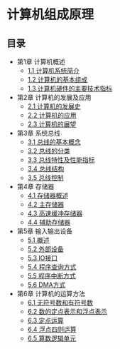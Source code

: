 # 计算机组成原理

## 目录

- 第1章 计算机概述
  - [1.1 计算机系统简介](第1章%20计算机概述/1.1%20计算机系统简介.md)
  - [1.2 计算机的基本组成](第1章%20计算机概述/1.2%20计算机的基本组成.md)
  - [1.3 计算机硬件的主要技术指标](第1章%20计算机概述/1.3%20计算机硬件的主要技术指标.md)
- 第2章 计算机的发展及应用
  - [2.1 计算机的发展史](第2章%20计算机的发展及应用/2.1%20计算机的发展史.md)
  - [2.2 计算机的应用](第2章%20计算机的发展及应用/2.2%20计算机的应用.md)
  - [2.3 计算机的展望](第2章%20计算机的发展及应用/2.3%20计算机的展望.md)
- 第3章 系统总线
  - [3.1 总线的基本概念](第3章%20系统总线/3.1%20总线的基本概念.md)
  - [3.2 总线的分类](第3章%20系统总线/3.2%20总线的分类.md)
  - [3.3 总线特性及性能指标](第3章%20系统总线/3.3%20总线特性及性能指标.md)
  - [3.4 总线结构](第3章%20系统总线/3.4%20总线结构.md)
  - [3.5 总线控制](第3章%20系统总线/3.5%20总线控制.md)
- 第4章 存储器
  - [4.1 存储器概述](第4章%20存储器/4.1%20存储器概述.md)
  - [4.2 主存储器](第4章%20存储器/4.2%20主存储器.md)
  - [4.3 高速缓冲存储器](第4章%20存储器/4.3%20高速缓冲存储器.md)
  - [4.4 辅助存储器](第4章%20存储器/4.4%20辅助存储器.md)
- 第5章 输入输出设备
  - [5.1 概述](第5章%20输入输出设备/5.1%20概述.md)
  - [5.2 外部设备](第5章%20输入输出设备/5.2%20外部设备.md)
  - [5.3 IO接口](第5章%20输入输出设备/5.3%20IO接口.md)
  - [5.4 程序查询方式](第5章%20输入输出设备/5.4%20程序查询方式.md)
  - [5.5 程序中断方式](第5章%20输入输出设备/5.5%20程序中断方式.md)
  - [5.6 DMA方式](第5章%20输入输出设备/5.6%20DMA方式.md)
- 第6章 计算机的运算方法
  - [6.1 无符号数和有符号数](第6章%20计算机的运算方法/6.1%20无符号数和有符号数.md)
  - [6.2 数的定点表示和浮点表示](第6章%20计算机的运算方法/6.2%20数的定点表示和浮点表示.md)
  - [6.3 定点运算](第6章%20计算机的运算方法/6.3%20定点运算.md)
  - [6.4 浮点四则运算](第6章%20计算机的运算方法/6.4%20浮点四则运算.md)
  - [6.5 算数逻辑单元](第6章%20计算机的运算方法/6.5%20算数逻辑单元.md)
